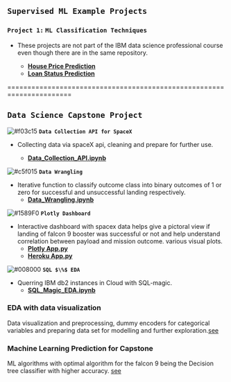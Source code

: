 ## `Supervised ML Example Projects`

### `Project 1:` **`ML Classification Techniques `**

- These projects are not part of the IBM data science professional course even though there are in the same repository.

  - [**House Price Prediction**](https://github.com/kuta-ndze/DScExampleProjects/blob/main/House%20Price%20Prediction.ipynb)
  - [**Loan Status Prediction**](https://github.com/kuta-ndze/DScExampleProjects/blob/main/Machine_Learning_With_Python.ipynb)

======================================================================

## `Data Science Capstone Project`

![#f03c15](https://via.placeholder.com/15/f03c15/000000?text=+) **`Data Collection API for SpaceX`**

- Collecting data via spaceX api, cleaning and prepare for further use.

  - [**Data_Collection_API.ipynb**](https://github.com/kuta-ndze/DScExampleProjects/blob/main/Data_Collection_API.ipynb)

![#c5f015](https://via.placeholder.com/15/c5f015/000000?text=+) **`Data Wrangling`**

- Iterative function to classify outcome class into binary outcomes of 1 or zero for successful and unsuccessful landing respectively.
  - [**Data_Wrangling.ipynb**](https://github.com/kuta-ndze/DScExampleProjects/blob/main/Data_Wrangling_EDA.ipynb)

![#1589F0](https://via.placeholder.com/15/1589F0/000000?text=+) **`Plotly Dashboard`**

- Interactive dashboard with spacex data helps give a pictoral view if landing of falcon 9 booster was successful or not and help understand correlation between payload and mission outcome. various visual plots.
  - [**Plotly App.py**](https://github.com/kuta-ndze/IBM_Data_Science_Capstone_Project/blob/main/app.py)
  - [**Heroku App.py**](https://spacex-dash-app.herokuapp.com/)

![#008000](https://via.placeholder.com/15/008000/000000?text=+) **`SQL $\%$ EDA`**

- Querring IBM db2 instances in Cloud with SQL-magic.
  - [**SQL_Magic_EDA.ipynb**](https://github.com/kuta-ndze/IBM_Data_Science_Capstone_Project/blob/main/SQL_Magic_EDA.ipynb)

### EDA with data visualization

Data visualization and preprocessing, dummy encoders for categorical variables and preparing data set for modelling and further exploration.[see](https://github.com/kuta-ndze/IBM_Data_Science_Capstone_Project/blob/main/EDA_With_Data_Visualization.ipynb)

### Machine Learning Prediction for Capstone

ML algorithms with optimal algorithm for the falcon 9 being the Decision tree classifier with higher accuracy. [see](https://github.com/kuta-ndze/IBM_Data_Science_Capstone_Project/blob/main/Machine_Learning_Predictions.ipynb)

